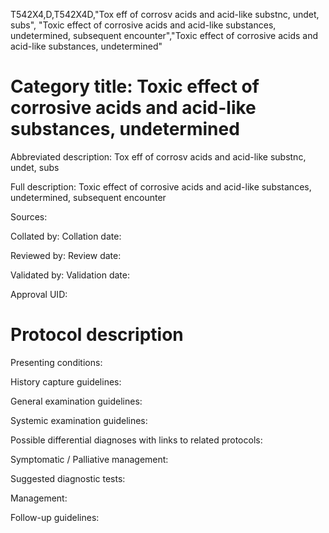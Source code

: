 T542X4,D,T542X4D,"Tox eff of corrosv acids and acid-like substnc, undet, subs", "Toxic effect of corrosive acids and acid-like substances, undetermined, subsequent encounter","Toxic effect of corrosive acids and acid-like substances, undetermined"
# Category title: Toxic effect of corrosive acids and acid-like substances, undetermined

Abbreviated description: Tox eff of corrosv acids and acid-like substnc, undet, subs

Full description: Toxic effect of corrosive acids and acid-like substances, undetermined, subsequent encounter

Sources:

Collated by:
Collation date:

Reviewed by:
Review date:

Validated by:
Validation date:

Approval UID:

# Protocol description

Presenting conditions:

History capture guidelines:

General examination guidelines:

Systemic examination guidelines:

Possible differential diagnoses with links to related protocols:

Symptomatic / Palliative management:

Suggested diagnostic tests:

Management:

Follow-up guidelines:
